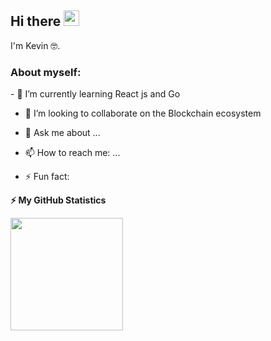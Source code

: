 <!-- welcome message -->
<h2>Hi there <img src="https://media.giphy.com/media/hvRJCLFzcasrR4ia7z/giphy.gif" width="25px"></h2>

<!-- About me -->
<p>
I'm Kevin 🤓.
</p>


<!-- Personal Stuffs -->
<h3> About myself:</h3>
- 🌱 I’m currently learning React js and Go

- 👯 I’m looking to collaborate on the Blockchain ecosystem

- 💬 Ask me about ...

- 📫 How to reach me: ...

- ⚡ Fun fact: 

<!-- GitHub stats -->
<b>⚡ My GitHub Statistics</b>

<p>
<!-- GitHub Stats -->
<img height="180em" src="https://github-readme-stats.vercel.app/api?username=mustafinho&show_icons=true&hide_border=true" />

